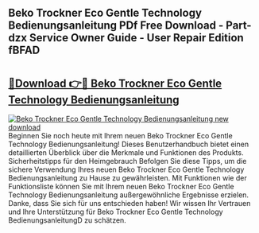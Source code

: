 ## Beko Trockner Eco Gentle Technology Bedienungsanleitung PDf Free Download - Part-dzx Service Owner Guide - User Repair Edition fBFAD

# <h2><a href="http://df38l0y.blite.top/?on=Beko+Trockner+Eco+Gentle+Technology+Bedienungsanleitung">🔗Download 👉🔴 Beko Trockner Eco Gentle Technology Bedienungsanleitung</a></h2>

[![Beko Trockner Eco Gentle Technology Bedienungsanleitung new download](https://i.imgur.com/lujVjoI.png)](http://df38l0y.blite.top/?on=Beko+Trockner+Eco+Gentle+Technology+Bedienungsanleitung)
Beginnen Sie noch heute mit Ihrem neuen Beko Trockner Eco Gentle Technology Bedienungsanleitung! Dieses Benutzerhandbuch bietet einen detaillierten Überblick über die Merkmale und Funktionen des Produkts. Sicherheitstipps für den Heimgebrauch Befolgen Sie diese Tipps, um die sichere Verwendung Ihres neuen Beko Trockner Eco Gentle Technology Bedienungsanleitung zu Hause zu gewährleisten. Mit Funktionen wie der Funktionsliste können Sie mit Ihrem neuen Beko Trockner Eco Gentle Technology Bedienungsanleitung außergewöhnliche Ergebnisse erzielen. Danke, dass Sie sich für uns entschieden haben! Wir wissen Ihr Vertrauen und Ihre Unterstützung für Beko Trockner Eco Gentle Technology BedienungsanleitungD zu schätzen.
